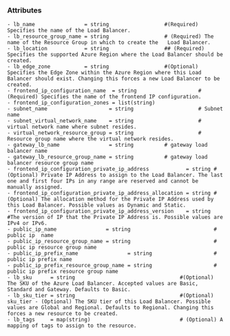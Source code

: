 ### Attributes ###

    - lb_name                = string                  #(Required) Specifies the name of the Load Balancer.
    - lb_resource_group_name = string                  # (Required) The name of the Resource Group in which to create the   Load Balancer.
    - lb_location            = string                  ## (Required) Specifies the supported Azure Region where the Load Balancer should be created.
    - lb_edge_zone           = string                  #(Optional) Specifies the Edge Zone within the Azure Region where this Load Balancer should exist. Changing this forces a new Load Balancer to be created.
    - frontend_ip_configuration_name  = string                    #(Required) Specifies the name of the frontend IP configuration.
    - frontend_ip_configuration_zones = list(string)
    - subnet_name                    = string                     # Subnet name
    - subnet_virtual_network_name    = string                     # virtual network name where subnet resides.
    - virtual_network_resource_group = string                     # Resource group name where the virtual network resides.
    - gateway_lb_name                = string          # gateway load balancer name
    - gateway_lb_resource_group_name = string          # gateway load balancer resource group name
    - frontend_ip_configuration_private_ip_address            = string # (Optional) Private IP Address to assign to the Load Balancer. The last one and first four IPs in any range are reserved and cannot be manually assigned.
    - frontend_ip_configuration_private_ip_address_allocation = string #(Optional) The allocation method for the Private IP Address used by this Load Balancer. Possible values as Dynamic and Static.
    - frontend_ip_configuration_private_ip_address_version    = string #The version of IP that the Private IP Address is. Possible values are IPv4 or IPv6.
    - public_ip_name                = string                           # public ip  name
    - public_ip_resource_group_name = string                           # public ip resource group name
    - public_ip_prefix_name                = string                    # public ip prefix name
    - public_ip_prefix_resource_group_name = string                    # public ip prefix resource group name            
    - lb_sku      = string                                  #(Optional) The SKU of the Azure Load Balancer. Accepted values are Basic, Standard and Gateway. Defaults to Basic.
    - lb_sku_tier = string                                  #(Optional) sku_tier - (Optional) The SKU tier of this Load Balancer. Possible values are Global and Regional. Defaults to Regional. Changing this forces a new resource to be created.
    - lb_tags     = map(string)                             # (Optional) A mapping of tags to assign to the resource.